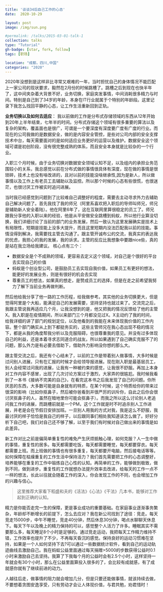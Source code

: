 ```yaml
---
title: '谈谈34后自己工作的心态'
date:  2020-10-29

layout: post
image: /img/sun.png

#permalink: /talks/2015-03-01-talk-1
collection: talks
type: "Tutorial"
gh-badge: [star, fork, follow]
tags: [职场]

location: "成都，四川,中国"
categories: "2020"
--- 
```

 
2020年没想到是这样非比寻常又艰难的一年，当时担忧自己的身体情况不能匹配上一家公司的现状要求，毅然在2月份的时候跳槽了。跳槽之后到现在也快半年了，这中间夹杂着大背景不好，业务切换，家庭突发事情，中间消耗很多精力与时间。特别是自己到了34岁的年龄，本身在IT行业就属于个特别的年龄段。这里记录下我怎么找回平静的心态，让工作生活重新回到正轨。    

**业务切换以及如何去适应**：  我以前做的工作是分布式存储领域的东西从12年开始到20年上半年结束，七年半的时间。分布式存储这个领域有很多重要的算法以及复杂的架构，覆盖面也是很广，可谓是一个要深度有深度要广度有广度的行业。而现在的公司我做的是数据安全，做的是内容安全管控，是些对公司内部的安全支撑技术中台，每天需要面对的是如何适应业务更好的运营以及维护。数据安全这个领域可谓是初创阶段，没有很完整成熟的体系，而且安全本身就是比较杂的一个行业。

入职三个月时候，由于业务切换对数据安全领域认知不足，以及组内的承担业务范围较小的关系，我总感觉以前在分布式做的事情很具体有深度，现在做的事情是很琐碎，技术上也没有啥改进的，且对以前的技能没啥继承性,因为是新人，所以做事情以及工作上有老员工去辅助以及监控。所以那个时候的心态有些很慌，也很迷茫，也很讨厌工作被实时追问进展。

当时我已经感觉到问题到了比较难自己调整好的程度，需要去主动寻求外力去辅助自己解决问题了。首先我找了我的师兄（阿里系喜欢把入职后的导师叫师兄，师兄是辅助新人安全着陆）。他在阿里6年了，这在互联网里算很稳定的员工了。师兄跟我分享他的入职以来的经验，他是从平安做安全跳槽到蚂蚁，所以他行业算没切换，我们详细讨论了当前的部门的业务发展，然后一致认为这里发展确实是技术上有局限性，短期是技能上没多大提升，而且这里短期内没法匹配我以前的技能。事情没得到解决，我需要找主管去沟通了。跟主管开诚布公的交流，我真实的表达我的忧虑，我担心的我的发展，我的诉求。主管的反应比我想象中要跟nice些，真的是站在我立场给我建议。
核心点有三个：
* 数据安全是个不成熟的领域，更容易去定义这个领域，对自己是个很好的平台去实现自己的价值  
* 蚂蚁是个创业型公司，是鼓励员工去实现自我价值，如果员工有更好的想法，能更好的发展业务，则是有很好的机会去实现   
* 尊重员工的想法，如果真的想走，是赞成员工的选择，但是在走之前希望我努力了解下当前业务再做判断。

然后他给我分享了他一路的工作历程，给我做参考。其实他的业务切换更大，但是觉得阿里是个大船，能满足自己的发展需要，坚持坚持也就过来了。交流完之后，我跟主管说我再适应几个月，让我没想到的是，他又把我的情况反馈给了他的主管X。我入职是在疫情期间，所以来部门三个月都没见过X。X主动约了我的时间，给我详细的讲了部门的规划定位，以及他看到的我能在未来体现我价值的工作内容。整个部门确实从上到下都挺务实的，这些主管师兄在我心态出现不稳的情况下，都是从我的角度帮我分析以及克服阻碍，也很尊重我的意见。并没有过多体现自己的利益，还是本着寻求志同道合的战友。所以如果遇到了自己确实克服不了的问题，那么外力是有必要去借助下，借助外力影响没你想的那么大。

跟主管交流之后，我还有个心结未了，以前的工作是带着别人做事情，大多时候是过问别人进展，只有在汇报的时候才会给领导报进展。现在刚入职是最基层员工，别人会经常过问我的进展，让我有一种被约束的感觉，让我很不舒服。再加上本身对工作内容不感冒，出现了几次讨论方案过于激烈，大家弄的很尴尬。我时候我看到了一本书《接纳不完美的自己》，在看完这本书之后我发现了自己的问题。你所厌恶的东西，大多数可能是自身就有的特质，在某个时候，这个特质给你的带来过很深的影响（比如你抠鼻子，然后被你爸看到并很严厉的训斥你，自此之后你会很讨厌抠鼻子的人，虽然在暗地里你可能会抠鼻子）。而我之所以这么讨论别人老追问我工作的进展，而跳槽前就是一个PM，这个工作就是时不时追杀别人工作进展，并老是会在节假日安排加班。一旦别人用我的方式对我，我是这么不舒服，我最讨厌的样子恰恰是我自己的样子，以后跟同事们相处我知道该怎么做了。好好分析下自己吧，我们对自己还不够了解，以至于我们有时候对自己做出来的事情是如此差异。

新工作对比之前是偏简单重复性的难免产生厌烦抵触心理，如何克服？人一生中做的事情，重复性的居多。每天都需要吃饭，每天都需要睡觉，每天都要穿衣。每天都需要上班。而上班做的事情也有很多重复，每天都要开电脑，然后接电话等等。如何保障在枯燥重复的工作生活中保持活力？我们首先需要把工作的心态调整好，培养能够在重复的工作中锻炼自己心性的认知。再简单的工作，能够做到极致，做到不同，做到进步。重复性的工作就想办法提升效率去改进，给每天的工作一点不一样的想法，长此以往就会随着工作的深入，你会发现工作的不同，也会增加工作的兴趣与信心。
> 这里推荐大家看下稻盛和夫的《活法》《心法》《干法》几本书，能够对工作起到正确的认知。

精力是你能否走完一生的保障，更是事业成功的重要基础。在家庭事业逐渐事务繁杂，年龄却不断增长的前提下，怎么去应对？我在新公司找到了途径：竞走。每天竞走15000步，中午不睡觉，竞走40分钟，然后休息30分钟，喝点水聊聊天休息下。每天下午以及晚上的精力保持的可以，感觉整个人活力了许多。睡眠其实不需要那么多，每天睡足8个小时是足够的。通过竞走运动，我把每天工作精力维持不错，工作效率也提升了不少，不再每天昏沉的感觉。保持良好的运动习惯难在坚持，如果是一个人如何坚持下去?可以通过一些数据统计软件，看到自己的运动轨迹曲线去激励自己。我在蚂蚁公益里面通过每天捐赠>5000的步数获得公益时0.1小时来激励自己去坚持。我算了下我每个月的公益时会有2.5个小时，这样坚持一年就会有30个小时，那么在公益里面算投入很多的了，会比较有成就感，有了成就感你就有了继续前进的动力。

人越往后走，做事情的阻力就会增加几分，但是只要还能做事情，就该持续去做，不要想着贪图安逸享受，只有劳动才会让人体现价值，与君共勉，劝君惜时！
